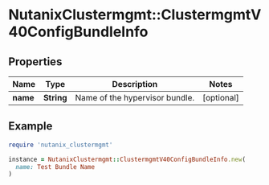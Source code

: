 # NutanixClustermgmt::ClustermgmtV40ConfigBundleInfo

## Properties

| Name | Type | Description | Notes |
| ---- | ---- | ----------- | ----- |
| **name** | **String** | Name of the hypervisor bundle. | [optional] |

## Example

```ruby
require 'nutanix_clustermgmt'

instance = NutanixClustermgmt::ClustermgmtV40ConfigBundleInfo.new(
  name: Test Bundle Name
)
```

